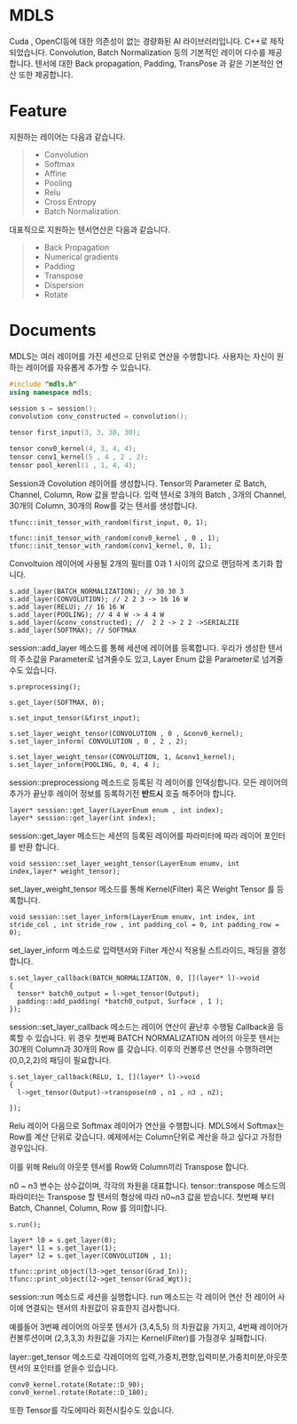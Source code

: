 MDLS
===================
Cuda , OpenCl등에 대한 의존성이 없는 경량화된 AI 라이브러리입니다.
C++로 제작되었습니다.
Convolution, Batch Normalization 등의 기본적인 레이어 다수를 제공합니다. 
텐서에 대한 Back propagation, Padding, TransPose 과 같은  기본적인 연산 또한 제공합니다.



Feature
===================
지원하는 레이어는 다음과 같습니다.
> - Convolution 
> - Softmax
> - Affine 
> - Pooling
> - Relu
> - Cross Entropy
> - Batch Normalization.
 
대표적으로 지원하는 텐서연산은 다음과 같습니다.
> - Back Propagation
> - Numerical gradients
> - Padding 
> - Transpose
> - Dispersion
> - Rotate

Documents
===================
MDLS는 여러 레이어를 가진 세션으로 단위로 연산을 수행합니다.
사용자는 자신이 원하는 레이어를 자유롭게 추가할 수 있습니다.


```C++
#include "mdls.h"
using namespace mdls;

session s = session();
convolution conv_constructed = convolution();

tensor first_input(3, 3, 30, 30);

tensor conv0_kernel(4, 3, 4, 4);
tensor conv1_kernel(5 , 4 , 2 , 2);
tensor pool_kerenl(1 , 1, 4, 4);
```
Session과 Covolution 레이어를 생성합니다.
Tensor의 Parameter 로 Batch, Channel, Column, Row 값을 받습니다. 
입력 텐서로 3개의 Batch , 3개의 Channel, 30개의 Column, 30개의 Row를 갖는 텐서를 생성합니다. 
```
tfunc::init_tensor_with_random(first_input, 0, 1);

tfunc::init_tensor_with_random(conv0_kernel , 0 , 1);
tfunc::init_tensor_with_random(conv1_kernel, 0, 1);
```
Convoltuion 레이어에 사용될 2개의 필터를 0과 1 사이의 값으로 랜덤하게 초기화 합니다.

```
s.add_layer(BATCH_NORMALIZATION); // 30 30 3
s.add_layer(CONVOLUTION); // 2 2 3 -> 16 16 W
s.add_layer(RELU); // 16 16 W
s.add_layer(POOLING); // 4 4 W -> 4 4 W
s.add_layer(&conv_constructed); //  2 2 -> 2 2 ->SERIALZIE
s.add_layer(SOFTMAX); // SOFTMAX
```
session::add_layer 메소드를 통해 세션에 레이어를 등록합니다.
우리가 생성한 텐서의 주소값을 Parameter로 넘겨줄수도 있고,
Layer Enum 값을 Parameter로 넘겨줄수도 있습니다.


```
s.preprocessing();

s.get_layer(SOFTMAX, 0);

s.set_input_tensor(&first_input);

s.set_layer_weight_tensor(CONVOLUTION , 0 , &conv0_kernel);
s.set_layer_inform( CONVOLUTION , 0 , 2 , 2);

s.set_layer_weight_tensor(CONVOLUTION, 1, &conv1_kernel);
s.set_layer_inform(POOLING, 0, 4, 4 );
```
session::preprocessiong 메소드로 등록된 각 레이어를 인덱싱합니다.
모든 레이어의 추가가 끝난후 레이어 정보를 등록하기전 **반드시** 호출 해주어야 합니다.

```
layer* session::get_layer(LayerEnum enum , int index);
layer* session::get_layer(int index);
```
session::get_layer 메소드는 세션의 등록된 레이어를 파라미터에 따라 레이어 포인터를 반환 합니다.

 
```
void session::set_layer_weight_tensor(LayerEnum enumv, int index,layer* weight_tensor);
```
set_layer_weight_tensor 메소드를 통해 Kernel(Filter) 혹은 Weight Tensor 를 등록합니다.
```
void session::set_layer_inform(LayerEnum enumv, int index, int stride_col , int stride_row , int padding_col = 0, int padding_row = 0);
```
set_layer_inform 메소드로 입력텐서와 Filter 계산시 적용될 스트라이드, 패딩을 결정합니다.

```
s.set_layer_callback(BATCH_NORMALIZATION, 0, [](layer* l)->void
{
  tensor* batch0_output = l->get_tensor(Output);
  padding::add_padding( *batch0_output, Surface , 1 );
});
```
session::set_layer_callback 메소드는 레이어 연산이 끝난후 수행될 Callback을 등록할 수 있습니다.
 위 경우 첫번째 BATCH NORMALIZATION 레어의 아웃풋 텐서는 30개의 Column과 30개의 Row 를 갖습니다.
 이후의 컨볼루션 연산을 수행하려면 (0,0,2,2)의 패딩이 필요합니다.
 
```
s.set_layer_callback(RELU, 1, [](layer* l)->void
{
  l->get_tensor(Output)->transpose(n0 , n1 , n3 , n2);

});
```

Relu 레이어 다음으로 Softmax 레이어가 연산을 수행합니다.
MDLS에서 Softmax는 Row를 계산 단위로 갖습니다.
예제에서는 Column단위로 계산을 하고 싶다고 가정한 경우입니다.

이를 위해 Relu의 아웃풋 텐서를 Row와 Column끼리 Transpose 합니다.

n0 ~ n3 변수는 상수값이며, 각각의 차원을 대표합니다.
tensor::transpose 메소드의 파라미터는 Transpose 할 텐서의 형상에 따라 n0~n3 값을 받습니다. 첫번째 부터 Batch, Channel, Column, Row 를 의미합니다. 
```
s.run();

layer* l0 = s.get_layer(0);
layer* l1 = s.get_layer(1);
layer* l2 = s.get_layer(CONVOLUTION , 1);

tfunc::print_object(l3->get_tensor(Grad_In));
tfunc::print_object(l2->get_tensor(Grad_Wgt));
```
session::run 메소드로 세션을 실행합니다.
run 메소드는 각 레이어 연산 전 레이어 사이에 연결되는 텐서의 차원값이 유효한지 검사합니다.

예를들어 3번째 레이어의 아웃풋 텐서가 (3,4,5,5) 의 차원값을 가지고, 4번째 레이어가 컨볼루션이며 (2,3,3,3) 차원값을 가지는 Kernel(Filter)를 가질경우 실패합니다.

layer::get_tensor 메소드로 각레이어의 입력,가중치,편향,입력미분,가중치미분,아웃풋 텐서의 포인터를 얻을수 있습니다.


```
conv0_kernel.rotate(Rotate::D_90);
conv0_kernel.rotate(Rotate::D_180);
```
또한 Tensor를 각도에따라 회전시킬수도 있습니다.
